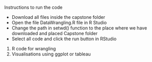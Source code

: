 Instructions to run the code
* Download all files inside the capstone folder
* Open the file DataWrangling.R file in R Studio
* Change the path in setwd() function to the place 
where we have downloaded and placed Capstone folder
* Select all code and click the run button in RStudio


1) R code for wrangling 
2) Visualisations using ggplot or tableau 
